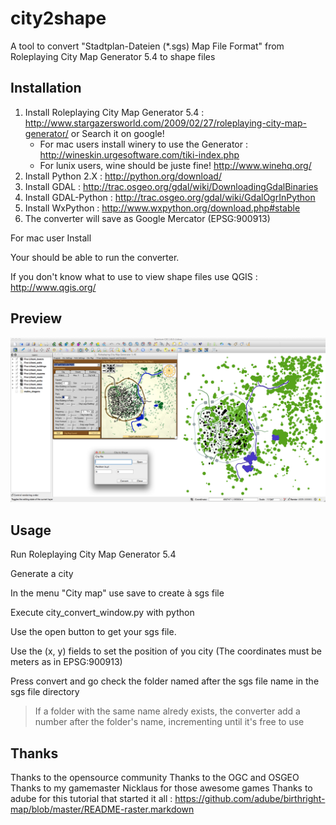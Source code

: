 city2shape
==========

A tool to convert "Stadtplan-Dateien (*.sgs) Map File Format" from Roleplaying City Map Generator 5.4 to shape files


Installation
------------

1. Install Roleplaying City Map Generator 5.4 : http://www.stargazersworld.com/2009/02/27/roleplaying-city-map-generator/ or Search it on google!
    * For mac users install winery to use the Generator : http://wineskin.urgesoftware.com/tiki-index.php
    * For lunix users, wine should be juste fine! http://www.winehq.org/
2. Install Python 2.X : http://python.org/download/
3. Install GDAL : http://trac.osgeo.org/gdal/wiki/DownloadingGdalBinaries
4. Install GDAL-Python : http://trac.osgeo.org/gdal/wiki/GdalOgrInPython
5. Install WxPython : http://www.wxpython.org/download.php#stable
6. The converter will save as Google Mercator (EPSG:900913)

For mac user Install

Your should be able to run the converter.

If you don't know what to use to view shape files use QGIS : http://www.qgis.org/


Preview
-------

![Sample Image](sample.png)


Usage
-----
Run Roleplaying City Map Generator 5.4

Generate a city

In the menu "City map" use save to create à sgs file

Execute city_convert_window.py with python

Use the open button to get your sgs file.

Use the (x, y) fields to set the position of you city (The coordinates must be meters as in EPSG:900913)

Press convert and go check the folder named after the sgs file name in the sgs file directory

> If a folder with the same name alredy exists, the converter add a number after the folder's name, incrementing until it's free to use

Thanks
------

Thanks to the opensource community
Thanks to the OGC and OSGEO
Thanks to my gamemaster Nicklaus for those awesome games
Thanks to adube for this tutorial that started it all : https://github.com/adube/birthright-map/blob/master/README-raster.markdown

